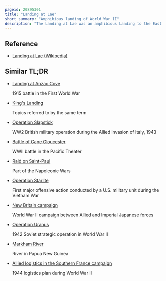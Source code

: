 ```yaml
---
pageid: 20895301
title: "Landing at Lae"
short_summary: "Amphibious landing of World War II"
description: "The Landing at Lae was an amphibious Landing to the East of Lae and then the subsequent Advance in the City during the salamaualae Campaign of World War Ii. Part of Operation Postern to capture the japanese Base in lae the Landing was undertaken by australian Troops from the 9th Division between 4 and 6 September 1943 supported by us naval Forces from the Vii amphibious Force. The first major amphibious Operation of the australian Army since the failed Gallipoli Campaign the Australians invested a significant Amount of Effort into the Planning of the Operation."
---
```


## Reference

- [Landing at Lae (Wikipedia)](https://en.wikipedia.org/?curid=20895301)

## Similar TL;DR

- [Landing at Anzac Cove](/tldr/en/landing-at-anzac-cove)

  1915 battle in the First World War

- [King's Landing](/tldr/en/kings-landing)

  Topics referred to by the same term

- [Operation Slapstick](/tldr/en/operation-slapstick)

  WW2 British military operation during the Allied invasion of Italy, 1943

- [Battle of Cape Gloucester](/tldr/en/battle-of-cape-gloucester)

  WWII battle in the Pacific Theater

- [Raid on Saint-Paul](/tldr/en/raid-on-saint-paul)

  Part of the Napoleonic Wars

- [Operation Starlite](/tldr/en/operation-starlite)

  First major offensive action conducted by a U.S. military unit during the Vietnam War

- [New Britain campaign](/tldr/en/new-britain-campaign)

  World War II campaign between Allied and Imperial Japanese forces

- [Operation Uranus](/tldr/en/operation-uranus)

  1942 Soviet strategic operation in World War II

- [Markham River](/tldr/en/markham-river)

  River in Papua New Guinea

- [Allied logistics in the Southern France campaign](/tldr/en/allied-logistics-in-the-southern-france-campaign)

  1944 logistics plan during World War II
